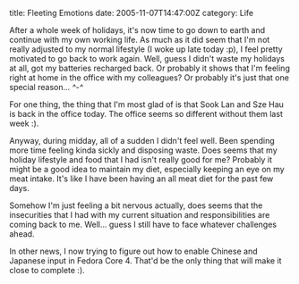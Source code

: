 title: Fleeting Emotions
date: 2005-11-07T14:47:00Z
category: Life

After a whole week of holidays, it's now time to go down to earth and continue with my own working life. As much as it did seem that I'm not really adjusted to my normal lifestyle (I woke up late today :p), I feel pretty motivated to go back to work again. Well, guess I didn't waste my holidays at all, got my batteries recharged back. Or probably it shows that I'm feeling right at home in the office with my colleagues? Or probably it's just that one special reason… *^-^*

For one thing, the thing that I'm most glad of is that Sook Lan and Sze Hau is back in the office today. The office seems so different without them last week :).

Anyway, during midday, all of a sudden I didn't feel well. Been spending more time feeling kinda sickly and disposing waste. Does seems that my holiday lifestyle and food that I had isn't really good for me? Probably it might be a good idea to maintain my diet, especially keeping an eye on my meat intake. It's like I have been having an all meat diet for the past few days.

Somehow I'm just feeling a bit nervous actually, does seems that the insecurities that I had with my current situation and responsibilities are coming back to me. Well… guess I still have to face whatever challenges ahead.

In other news, I now trying to figure out how to enable Chinese and Japanese input in Fedora Core 4. That'd be the only thing that will make it close to complete :).
